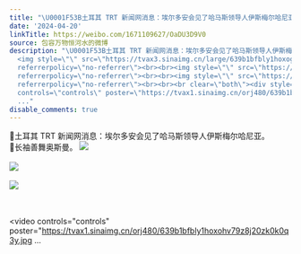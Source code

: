 ```yaml
---
title: "\U0001F53B土耳其 TRT 新闻网消息：埃尔多安会见了哈马斯领导人伊斯梅尔哈尼亚。\U0001F53B长袖善舞奥斯曼。 [图片][图片][图片]"
date: '2024-04-20'
linkTitle: https://weibo.com/1671109627/OaDU3D9V0
source: 包容万物恒河水的微博
description: "\U0001F53B土耳其 TRT 新闻网消息：埃尔多安会见了哈马斯领导人伊斯梅尔哈尼亚。<br>\U0001F53B长袖善舞奥斯曼。
  <img style=\"\" src=\"https://tvax3.sinaimg.cn/large/639b1bfbly1hoxogt6m0xj20lc0qon5p.jpg\"
  referrerpolicy=\"no-referrer\"><br><br><img style=\"\" src=\"https://tvax1.sinaimg.cn/large/639b1bfbly1hoxoguvpjlj20ve0lckbg.jpg\"
  referrerpolicy=\"no-referrer\"><br><br><img style=\"\" src=\"https://tvax1.sinaimg.cn/large/639b1bfbly1hoxogx9lugj218g0uee2q.jpg\"
  referrerpolicy=\"no-referrer\"><br><br><br clear=\"both\"><div style=\"clear: both\"></div><video
  controls=\"controls\" poster=\"https://tvax1.sinaimg.cn/orj480/639b1bfbly1hoxohv79z8j20zk0k0q3y.jpg
  ..."
disable_comments: true
---
```

🔻土耳其 TRT 新闻网消息：埃尔多安会见了哈马斯领导人伊斯梅尔哈尼亚。<br>🔻长袖善舞奥斯曼。 <img style="" src="https://tvax3.sinaimg.cn/large/639b1bfbly1hoxogt6m0xj20lc0qon5p.jpg" referrerpolicy="no-referrer"><br><br><img style="" src="https://tvax1.sinaimg.cn/large/639b1bfbly1hoxoguvpjlj20ve0lckbg.jpg" referrerpolicy="no-referrer"><br><br><img style="" src="https://tvax1.sinaimg.cn/large/639b1bfbly1hoxogx9lugj218g0uee2q.jpg" referrerpolicy="no-referrer"><br><br><br clear="both"><div style="clear: both"></div><video controls="controls" poster="https://tvax1.sinaimg.cn/orj480/639b1bfbly1hoxohv79z8j20zk0k0q3y.jpg ...